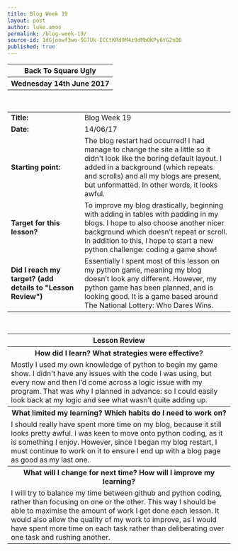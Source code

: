 ```yaml
---
title: Blog Week 19
layout: post
author: luke.amos
permalink: /blog-week-19/
source-id: 1dGjoowf3wo-5G7Uk-ECCtKRd9M4z9dMbOKPy6YG2nD0
published: true
---
```

<table class="title1">
<tr>
<th ><strong>Back To Square Ugly</strong></th>
</tr>
<tr>
<th><strong>Wednesday 14th June 2017</strong></th>
</tr>
</table>
<br />

<table>
  <tr>
  <td style = "width:150px"><strong>Title:</strong></td>
    <td>Blog Week 19</td>
  </tr>
  <tr>
  <td><strong>Date:</strong></td>
    <td>14/06/17</td>
  </tr>
  <tr>
  <td><strong>Starting point:</strong></td>
    <td>The blog restart had occurred! I had manage to change the site a little so it didn't look like the boring default layout. I added in a background (which repeats and scrolls) and all my blogs are present, but unformatted. In other words, it looks awful.</td>
  </tr>
  <tr>
  <td><strong>Target for this lesson?</strong></td>
    <td>To improve my blog drastically, beginning with adding in tables with padding in my blogs. I hope to also choose another nicer background which doesn’t repeat or scroll. In addition to this, I hope to start a new python challenge: coding a game show!</td>
  </tr>
  <tr>
    <td><strong>Did I reach my target? 
    (add details to "Lesson Review")</strong></td>
    <td>Essentially I spent most of this lesson on my python game, meaning my blog doesn’t look any different. However, my python game has been planned, and is looking good. It is a game based around The National Lottery: Who Dares Wins.</td>
  </tr>
</table>
<br />

<table>
  <tr>
  <th><strong>Lesson Review</strong></th>
  </tr>
  <tr>
  <th><strong>How did I learn? What strategies were effective?</strong></th>
  </tr>
  <tr>
    <td>Mostly I used my own knowledge of python to begin my game show. I didn't have any issues with the code I was using, but every now and then I’d come across a logic issue with my program. That was why I planned in advance: so I could easily look back at my logic and see what wasn’t quite adding up.</td>
  </tr>
  <tr>
  <th><strong>What limited my learning? Which habits do I need to work on?</strong></th>
  </tr>
  <tr>
    <td>I should really have spent more time on my blog, because it still looks pretty awful. I was keen to move onto python coding, as it is something I enjoy. However, since I began my blog restart, I must continue to work on it to ensure I end up with a blog page as good as my last one.</td>
  </tr>
  <tr>
  <th><strong>What will I change for next time? How will I improve my learning?</strong></th>
  </tr>
  <tr>
    <td>I will try to balance my time between github and python coding, rather than focusing on one or the other. This way I should be able to maximise the amount of work I get done each lesson. It would also allow the quality of my work to improve, as I would have spent more time on each task rather than deliberating over one task and rushing another.</td>
  </tr>
</table>
<br />
